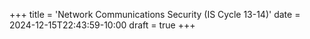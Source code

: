 +++
title = 'Network Communications Security (IS Cycle 13-14)'
date = 2024-12-15T22:43:59-10:00
draft = true
+++
